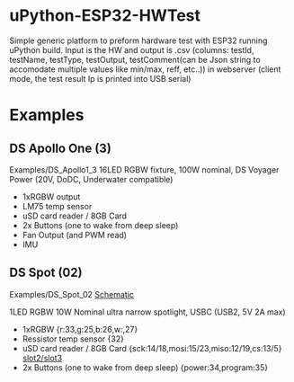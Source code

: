 # uPython-ESP32-HWTest
Simple generic platform to preform hardware test with ESP32 running uPython build. Input is the HW and output is .csv (columns: testId, testName, testType, testOutput, testComment(can be Json string to accomodate multiple values like min/max, reff, etc..)) in webserver (client mode, the test result Ip is printed into USB serial)

# Examples
## DS Apollo One (3)
Examples/DS_Apollo1_3
16LED RGBW fixture, 100W nominal, DS Voyager Power (20V, DoDC, Underwater compatible)
* 1xRGBW output
* LM75 temp sensor
* uSD card reader / 8GB Card
* 2x Buttons (one to wake from deep sleep)
* Fan Output (and PWM read)
* IMU

## DS Spot (02)
Examples/DS_Spot_02
[Schematic](url)

1LED RGBW 10W Nominal ultra narrow spotlight, USBC (USB2, 5V 2A max)
* 1xRGBW {r:33,g:25,b:26,w:,27}
* Ressistor temp sensor {32}
* uSD card reader / 8GB Card {sck:14/18,mosi:15/23,miso:12/19,cs:13/5} [slot2/slot3](https://docs.micropython.org/en/latest/library/machine.SDCard.html)
* 2x Buttons (one to wake from deep sleep) {power:34,program:35}
